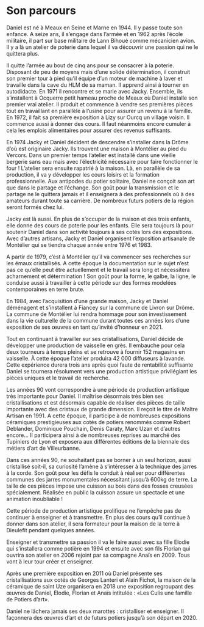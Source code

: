 ---
---
# Son parcours

Daniel est né à Meaux en Seine et Marne en 1944. Il y passe toute son enfance. A seize ans, il s’engage dans l’armée et en 1962 après l’école militaire, il part sur base militaire de Lann Bihoué comme mécanicien avion. Il y a là un atelier de poterie dans lequel il va découvrir une passion qui ne le quittera plus.

Il quitte l’armée au bout de cinq ans pour se consacrer à la poterie.
Disposant de peu de moyens mais d’une solide détermination, il construit son premier tour à pied qu’il équipe d’un moteur de machine à laver et travaille dans la cave du HLM de sa maman. Il apprend ainsi à tourner en autodidacte.
En 1971 il rencontre et se marie avec Jacky. Ensemble, ils s’installent à Ocquerre petit hameau proche de Meaux où Daniel installe son premier vrai atelier. Il produit et commence à vendre ses premières pièces tout en travaillant en parallèle à l’usine pour assurer un revenu à la famille. En 1972, il fait sa première exposition à Lizy sur Ourcq un village voisin. Il commence aussi  à donner des cours. Il faut néanmoins encore cumuler à cela les emplois alimentaires pour assurer des revenus suffisants.

En 1974 Jacky et Daniel décident de descendre s’installer dans la Drôme d’où est originaire Jacky. Ils trouvent une maison à Montélier au pied du Vercors.
Dans un premier temps l’atelier est installé dans une vieille bergerie sans eau mais avec l’électricité nécessaire pour faire fonctionner le four ! L’atelier sera ensuite rapatrié à la maison. 
Là, en parallèle de sa production, il va y développer les cours loisirs et la formation professionnelle.  Aux antipodes du potier solitaire, Daniel ne conçoit son art que dans le partage et l’échange.
Son goût pour la transmission et le partage ne le quittera jamais et il enseignera à des professionnels où à des amateurs durant toute sa carrière. De nombreux futurs potiers de la région seront formés chez lui.
 
Jacky est là aussi. En plus de s’occuper de la maison et des trois enfants, elle donne des cours de poterie pour les enfants. Elle sera toujours là pour soutenir Daniel dans son activité toujours à ses cotés lors des expositions.
Avec d’autres artisans, Jacky et Daniel organisent l’exposition artisanale de Montélier qui se tiendra chaque année entre 1976 et 1983. 

A partir de 1979, c’est à Montélier qu’il va commencer ses recherches sur les émaux cristallisés. A cette époque la documentation sur le sujet n’est pas ce qu’elle peut être actuellement et le travail sera long et nécessitera acharnement et détermination !
Son goût pour la forme, le galbe, la ligne, le conduise aussi à travailler à cette période sur des formes modelées contemporaines en terre brute.

En 1984, avec l’acquisition d’une grande maison, Jacky et Daniel déménagent et s’installent à Fiancey sur la commune de Livron sur Drôme. 
La commune de Montélier lui rendra hommage pour son investissement dans la vie culturelle de la commune durant toutes ces années lors d’une exposition de ses œuvres en tant qu’invité d’honneur en 2021.

Tout en continuant à travailler sur ses cristallisations, Daniel décide de développer une production de vaisselle en grès. Il embauche pour cela deux tourneurs à temps pleins et se retrouve à fournir 152 magasins en vaisselle. À cette époque l’atelier produira 42 000 diffuseurs à lavande. Cette expérience durera trois ans après quoi faute de rentabilité suffisante Daniel se tournera résolument vers une production artistique privilégiant les pièces uniques et le travail de recherche. 

Les années 90 vont correspondre à une période de production artistique très importante pour Daniel.
Il maîtrise désormais très bien ses cristallisations et est désormais capable de réaliser des pièces de taille importante avec des cristaux de grande dimension.
Il reçoit le titre de Maître Artisan en 1991. 
A cette époque, il participe à de nombreuses expositions céramiques prestigieuses aux cotés de potiers renommés comme Robert Deblander, Dominique Pouchain, Denis Caraty, Marc Uzan et d’autres encore… 
Il participera ainsi à de nombreuses reprises au marché des Tupiniers de Lyon et exposera aux différentes éditions de la biennale des métiers d’art de Villeurbanne.

Dans ces années 90, ne souhaitant pas se borner à un seul horizon, aussi cristallisé soit-il, sa curiosité l’amène à s’intéresser à la technique des jarres à la corde. Son goût pour les défis le conduit à réaliser pour différentes communes des jarres monumentales nécessitant jusqu’à 600kg de terre. La taille de ces pièces impose une cuisson au bois dans des fosses creusées spécialement. Réalisée en public la cuisson assure un spectacle et une animation inoubliable !

Cette période de production artistique prolifique ne l’empêche pas de continuer à enseigner et à transmettre. 
En plus des cours qu’il continue à donner dans son atelier, il sera formateur pour la maison de la terre à Dieulefit pendant quelques années.

Enseigner et transmettre sa passion il va le faire aussi avec sa fille Elodie qui s’installera comme potière en 1994 et ensuite avec son fils Florian qui ouvrira son atelier en 2006 rejoint par sa compagne Anaïs en 2009. Tous vont à leur tour créer et enseigner.

Après une première exposition en 2011 où Daniel présente ses cristallisations aux cotés de Georges Lanteri et Alain Fichot, la maison de la céramique de saint Uze organisera en 2018 une exposition regroupant des œuvres de Daniel, Elodie, Florian et Anaïs intitulée : «Les Culis une famille de Potiers d’art».

Daniel ne lâchera jamais ses deux marottes : cristalliser et enseigner. Il façonnera des œuvres d’art et de futurs potiers jusqu’à son départ en 2020.